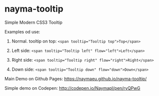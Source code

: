 # nayma-tooltip
Simple Modern CSS3 Tooltip

Examples od use:

1. Normal. tooltip on top:
`<span tooltip="Tooltip top">Top</span>`

2. Left side:
`<span tooltip="Tooltip left" flow="left">Left</span>`

3. Right side:
`<span tooltip="Tooltip right" flow="right">Right</span>`

4. Down side:
`<span tooltip="Tooltip down" flow="down">Down</span>`

Main Demo on Github Pages:
https://naymaeu.github.io/nayma-tooltip/

Simple demo on Codepen:
http://codepen.io/Naymapl/pen/ryQPwG
